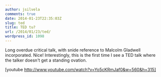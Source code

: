 ```yaml
---
author: jsilvela
comments: true
date: 2014-01-23T22:35:03Z
slug: ted
title: TED tu?
url: /2014/01/23/ted/
wordpress_id: 1098
---
```


Long overdue critical talk, with snide reference to Malcolm Gladwell incorporated. Nice!
Interestingly, this is the first time I see a TED talk where the talker doesn't get a standing ovation.

[youtube http://www.youtube.com/watch?v=Yo5cKRmJaf0&w=560&h=315]
